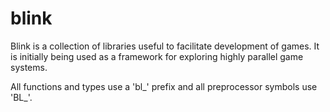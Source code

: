 # blink

Blink is a collection of libraries useful to facilitate development of games. It
is initially being used as a framework for exploring highly parallel game
systems.

All functions and types use a 'bl_' prefix and all preprocessor symbols use
'BL_'.

